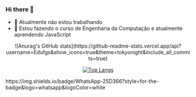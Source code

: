 ### Hi there 👋

- 🔭 Atualmente não estou trabalhando
- 🌱 Estou fazendo o curso de Engenharia da Computação e atualmente aprendendo JavaScript

<div align="center">
![Anurag's GitHub stats](https://github-readme-stats.vercel.app/api?username=Edufgs&show_icons=true&theme=tokyonight&include_all_commits=true)

[![Top Langs](https://github-readme-stats.vercel.app/api/top-langs/?username=Edufgs&layout=compact)](https://github.com/anuraghazra/github-readme-stats)
</div>
https://img.shields.io/badge/WhatsApp-25D366?style=for-the-badge&logo=whatsapp&logoColor=white
